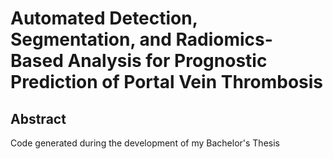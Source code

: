 # Automated Detection, Segmentation, and Radiomics-Based Analysis for Prognostic Prediction of Portal Vein Thrombosis

## Abstract
Code generated during the development of my Bachelor's Thesis
